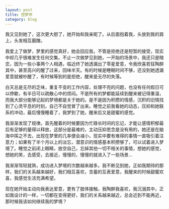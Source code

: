 ```yaml
---
layout: post
title: 控梦师
category: blog
---
```

 我又见到她了，这次更大胆了，她开始和我亲昵了。从后面抱着我，头放到我的肩上，头发相互磨蹭。

 我爱上了做梦，梦里的感觉真好，她会回应我，不管是拒绝还是短暂的接受，现实中却几乎很难发生任何交集。不止一次做梦见到她，一开始的场景中，我还只是暗恋，因为一些小事两个人相遇，临近终了她透漏出了零星爱意，令我欣喜若狂陶醉其中，甚至高兴的醒了过来，回味半天。有的时候是睡眠时间不够，还没到她透漏爱意就被吵醒了，有时候等到的是拒绝，醒来是无尽的失落。

 白天总是无尽的乏味，重复不变的工作内容，处理不完的问题，也没有任何假日可以停歇，有半日可以疏散心中的烦闷。不是所有的梦都能延续到醒来被记得重温，而我大部分能够记起的梦境都是关于她的。是不是因为积攒的情感，沉积的旧情找到了心灵平息的时刻，自己不自觉冒了出来。睡觉之前我看她的动态，压抑和她联系的冲动，最后慢慢睡着了，我梦到了她，醒来后又是甜蜜的感觉。

 我渐渐发现了规律。首先醒着的时候要因为忙碌长时间的忘记，才能让感情积郁最后有足够的量得以释放，这部分是最难的，主动压抑思念是没有用的，她还是在脑海中挥之不去，出现在梦里的几率便会减小，现实中要有难得的事情一直吸引着注意力；如果有了半个月以上的淡忘，潜意识的情感基本积攒够了，可以试着进入梦境了。睡觉之前闭上眼睛，放空自己，忘掉其他一切不相关的事情，想她的感觉，想她的笑，去感受，去接近，慢慢的，慢慢的就进入了一些场景...

 我渐渐驾轻就熟，成功进入梦境的次数越来越多。我不断见到她，正如我期待的那样，我们的关系越来越好，我们相互喜欢，含蓄的互表爱意，我醒来的时候甜蜜欢喜，我感觉生活充满希望。

 现在她开始主动向我表达爱意，更有了肢体接触，我陶醉我喜欢，我沉溺其中，正如我设计的一样，一切都在变得更好，我们的关系越来越近，总会近到不能再近，那时候我该如何继续我的梦境？
